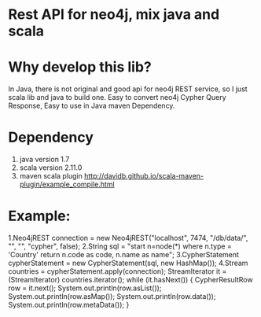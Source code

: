 Rest API for neo4j, mix java and scala
================
Why develop this lib?
================
In Java, there is not original and good api for neo4j REST service, so I just scala lib and java to build one.
Easy to convert neo4j Cypher Query Response, Easy to use in Java maven Dependency.

Dependency  
================
1. java version 1.7
2. scala version 2.11.0
3. maven scala plugin http://davidb.github.io/scala-maven-plugin/example_compile.html

Example:
================
1.Neo4jREST connection = new Neo4jREST("localhost", 7474, "/db/data/", "", "", "cypher", false);
2.String sql = "start n=node(*) where n.type = 'Country' return n.code as code, n.name as name";
3.CypherStatement cypherStatement = new CypherStatement(sql, new HashMap());
4.Stream<CypherResultRow> countries = cypherStatement.apply(connection);
        StreamIterator<CypherResultRow> it = (StreamIterator<CypherResultRow>) countries.iterator();
        while (it.hasNext()) {
            CypherResultRow row = it.next();
            System.out.println(row.asList());
            System.out.println(row.asMap());
            System.out.println(row.data());
            System.out.println(row.metaData());
 }
